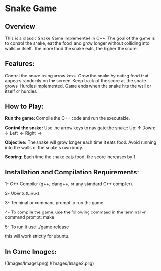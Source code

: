 # **Snake Game**

## **Overview:**
This is a classic Snake Game implemented in C++. The goal of the game is to control the snake, eat the food, and grow longer without colliding into walls or itself. The more food the snake eats, the higher the score.

## **Features:**
Control the snake using arrow keys.
Grow the snake by eating food that appears randomly on the screen.
Keep track of the score as the snake grows.
Hurdles implemented.
Game ends when the snake hits the wall or itself or hurdles.

## **How to Play:**

**Run the game:** Compile the C++ code and run the executable.

**Control the snake:** Use the arrow keys to navigate the snake:
Up: ↑
Down: ↓
Left: ←
Right: →

**Objective:** The snake will grow longer each time it eats food. Avoid running into the walls or the snake's own body.

**Scoring:** Each time the snake eats food, the score increases by 1.

## **Installation and Compilation Requirements:**

1- C++ Compiler (g++, clang++, or any standard C++ compiler).

2- Ubuntu(Linux).

3- Terminal or command prompt to run the game.

4- To compile the game, use the following command in the terminal or command prompt:
make

5- To run it use:
./game-release

this will work strictly for ubuntu.

## **In Game Images:**
!(Images/Image1.png)
!(Images/Image2.png)
